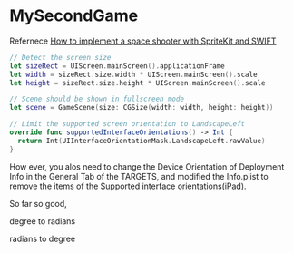 # MySecondGame
Refernece [How to implement a space shooter with SpriteKit and SWIFT](http://stefansdevplayground.blogspot.de/2014/11/how-to-implement-space-shooter-with.html)

```swift
// Detect the screen size
let sizeRect = UIScreen.mainScreen().applicationFrame
let width = sizeRect.size.width * UIScreen.mainScreen().scale
let height = sizeRect.size.height * UIScreen.mainScreen().scale

// Scene should be shown in fullscreen mode
let scene = GameScene(size: CGSize(width: width, height: height))
```

```swift
// Limit the supported screen orientation to LandscapeLeft
override func supportedInterfaceOrientations() -> Int {
  return Int(UIInterfaceOrientationMask.LandscapeLeft.rawValue)
}
```

How ever, you alos need to change the Device Orientation of Deployment Info in the General Tab of the TARGETS, and modified the Info.plist to remove the items of the Supported interface orientations(iPad).

So far so good, 

degree to radians

[](http://www.teacherschoice.com.au/Maths_Library/Angles/Angles14.gif)

radians to degree

[](http://www.teacherschoice.com.au/Maths_Library/Angles/Angles15.gif)
